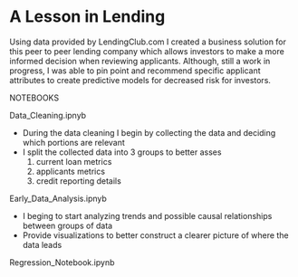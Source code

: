 # A Lesson in Lending 

Using data provided by LendingClub.com I created a business solution for this peer to peer lending company which allows investors to make a more informed decision when reviewing applicants.  Although, still a work in progress, I was able to pin point and recommend specific applicant attributes to create predictive models for decreased risk for investors.   


NOTEBOOKS 

Data_Cleaning.ipnyb
  - During the data cleaning I begin by collecting the data and deciding which portions are relevant
  - I split the collected data into 3 groups to better asses
      1. current loan metrics
      2. applicants metrics
      3. credit reporting details 
 

Early_Data_Analysis.ipnyb
  - I beging to start analyzing trends and possible causal relationships between groups of data
  - Provide visualizations to better construct a clearer picture of where the data leads 
  
Regression_Notebook.ipynb

